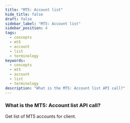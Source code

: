 ```yaml
---
title: "MT5: Account list"
hide_title: false
draft: false
sidebar_label: "MT5: Account list"
sidebar_position: 4
tags:
  - concepts
  - mt5
  - account
  - list
  - terminology
keywords:
  - concepts
  - mt5
  - account
  - list
  - terminology
description: "What is the MT5: Account list API call?"
---
```


### What is the MT5: Account list API call?

Get list of MT5 accounts for client.
